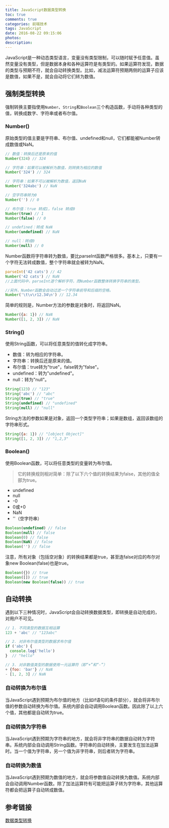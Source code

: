 ```yaml
---
title: JavaScript数据类型转换
toc: true
comments: true
categories: 前端技术
tags: JavaScript
date: 2016-08-22 09:15:06
photos:
description:
---
```

JavaScript是一种动态类型语言，变量没有类型限制，可以随时赋予任意值。虽然变量没有类型，但是数据本身和各种运算符是有类型的。如果运算符发现，数据的类型与预期不符，就会自动转换类型。比如，减法运算符预期两侧的运算子应该是数值，如果不是，就会自动将它们转为数值。
<!--more-->

## 强制类型转换
强制转换主要指使用`Number`、`String`和`Boolean`三个构造函数，手动将各种类型的值，转换成数字、字符串或者布尔值。

### Number()

原始类型的值主要是字符串、布尔值、undefined和null，它们都能被Number转成数值或NaN。
```js
// 数值：转换后还是原来的值
Number(324) // 324

// 字符串：如果可以被解析为数值，则转换为相应的数值
Number('324') // 324

// 字符串：如果不可以被解析为数值，返回NaN
Number('324abc') // NaN

// 空字符串转为0
Number('') // 0

// 布尔值：true 转成1，false 转成0
Number(true) // 1
Number(false) // 0

// undefined：转成 NaN
Number(undefined) // NaN

// null：转成0
Number(null) // 0
```
Number函数将字符串转为数值，要比parseInt函数严格很多。基本上，只要有一个字符无法转成数值，整个字符串就会被转为NaN。
```js
parseInt('42 cats') // 42
Number('42 cats') // NaN
//上面代码中，parseInt逐个解析字符，而Number函数整体转换字符串的类型。

//另外，Number函数会自动过滤一个字符串前导和后缀的空格。
Number('\t\v\r12.34\n') // 12.34
```
简单的规则是，Number方法的参数是对象时，将返回NaN。
```js
Number({a: 1}) // NaN
Number([1, 2, 3]) // NaN
```

### String()
使用String函数，可以将任意类型的值转化成字符串。

* 数值：转为相应的字符串。
* 字符串：转换后还是原来的值。
* 布尔值：true转为"true"，false转为"false"。
* undefined：转为"undefined"。
* null：转为"null"。
```js
String(123) // "123"
String('abc') // "abc"
String(true) // "true"
String(undefined) // "undefined"
String(null) // "null"
```

String方法的参数如果是对象，返回一个类型字符串；如果是数组，返回该数组的字符串形式。
```js
String({a: 1}) // "[object Object]"
String([1, 2, 3]) // "1,2,3"
```

### Boolean()
使用Boolean函数，可以将任意类型的变量转为布尔值。
>它的转换规则相对简单：除了以下六个值的转换结果为false，其他的值全部为true。

* undefined
* null
* -0
* 0或+0
* NaN
* ''（空字符串）

```js
Boolean(undefined) // false
Boolean(null) // false
Boolean(0) // false
Boolean(NaN) // false
Boolean('') // false
```
注意，所有对象（包括空对象）的转换结果都是true，甚至连false对应的布尔对象new Boolean(false)也是true。
```js
Boolean({}) // true
Boolean([]) // true
Boolean(new Boolean(false)) // true
```

## 自动转换

遇到以下三种情况时，JavaScript会自动转换数据类型，即转换是自动完成的，对用户不可见。
```js
// 1. 不同类型的数据互相运算
123 + 'abc' // "123abc"

// 2. 对非布尔值类型的数据求布尔值
if ('abc') {
  console.log('hello')
}  // "hello"

// 3. 对非数值类型的数据使用一元运算符（即“+”和“-”）
+ {foo: 'bar'} // NaN
- [1, 2, 3] // NaN
```

### 自动转换为布尔值
当JavaScript遇到预期为布尔值的地方（比如if语句的条件部分），就会将非布尔值的参数自动转换为布尔值。系统内部会自动调用Boolean函数。因此除了以上六个值，其他都是自动转为true。

### 自动转换为字符串
当JavaScript遇到预期为字符串的地方，就会将非字符串的数据自动转为字符串。系统内部会自动调用String函数。字符串的自动转换，主要发生在加法运算时。当一个值为字符串，另一个值为非字符串，则后者转为字符串。

### 自动转换为数值
当JavaScript遇到预期为数值的地方，就会将参数值自动转换为数值。系统内部会自动调用Number函数。除了加法运算符有可能把运算子转为字符串，其他运算符都会把运算子自动转成数值。

## 参考链接
[数据类型转换](http://javascript.ruanyifeng.com/grammar/conversion.html)




